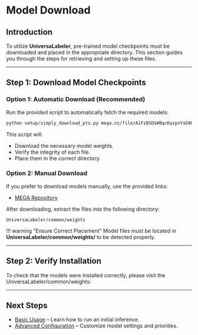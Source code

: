 # Model Download

## Introduction

To utilize **UniversaLabeler**, pre-trained model checkpoints must be downloaded and placed in the appropriate directory. This section guides you through the steps for retrieving and setting up these files.

---

## Step 1: Download Model Checkpoints

### **Option 1: Automatic Download (Recommended)**

Run the provided script to automatically fetch the required models:

```bash
python setup/simply_download_pts.py mega.nz/file/AiFzBSDS#BqcKazpnYaS0GR4i2HqHCsenbowzr9KjeQQ9X2VPFHY --mega
```

This script will:
- Download the necessary model weights.
- Verify the integrity of each file.
- Place them in the correct directory.

### **Option 2: Manual Download**

If you prefer to download models manually, use the provided links:

- [MEGA Repository](https://mega.nz/file/AiFzBSDS#BqcKazpnYaS0GR4i2HqHCsenbowzr9KjeQQ9X2VPFHY)

After downloading, extract the files into the following directory:

`UniversaLabeler/common/weights`


!!! warning "Ensure Correct Placement"
    Model files must be located in **UniversaLabeler/common/weights/** to be detected properly.

---

## Step 2: Verify Installation

To check that the models were installed correctly, please visit the UniversaLabeler/common/weights:


---

## Next Steps

- [Basic Usage](../usage/basic-usage.md) – Learn how to run an initial inference.
- [Advanced Configuration](../usage/get-started-usage.md) – Customize model settings and priorities.


